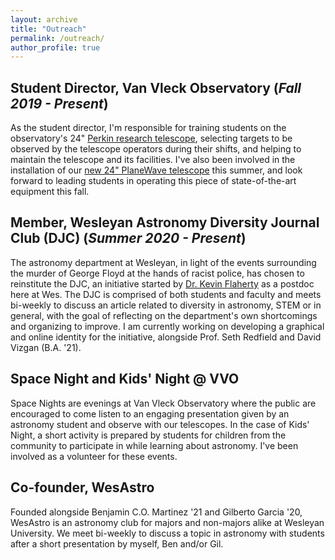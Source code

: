 ```yaml
---
layout: archive
title: "Outreach"
permalink: /outreach/
author_profile: true
---
```


## Student Director, Van Vleck Observatory (*Fall 2019 - Present*)

As the student director, I'm responsible for training students on the observatory's 24" [Perkin research telescope](https://www.wesleyan.edu/astro/van-vleck/telescopes.html), selecting targets to be observed by the telescope operators during their shifts, and helping to maintain the telescope and its facilities. I've also been involved in the installation of our [new 24" PlaneWave telescope](https://newsletter.blogs.wesleyan.edu/2020/07/22/new-24-telescope-to-provide-better-research-opportunities-for-astronomy-students-faculty/) this summer, and look forward to leading students in operating this piece of state-of-the-art equipment this fall.

## Member, Wesleyan Astronomy Diversity Journal Club (DJC) (*Summer 2020 - Present*)

The astronomy department at Wesleyan, in light of the events surrounding the murder of George Floyd at the hands of racist police, has chosen to reinstitute the DJC, an initiative started by [Dr. Kevin Flaherty](https://kevinflaherty.weebly.com/) as a postdoc here at Wes. The DJC is comprised of both students and faculty and meets bi-weekly to discuss an article related to diversity in astronomy, STEM or in general, with the goal of reflecting on the department's own shortcomings and organizing to improve. I am currently working on developing a graphical and online identity for the initiative, alongside Prof. Seth Redfield and David Vizgan (B.A. '21).

## Space Night and Kids' Night @ VVO

Space Nights are evenings at Van Vleck Observatory where the public are encouraged to come listen to an engaging presentation given by an astronomy student and observe with our telescopes. In the case of Kids' Night, a short activity is prepared by students for children from the community to participate in while learning about astronomy. I've been involved as a volunteer for these events.

## Co-founder, WesAstro

Founded alongside Benjamin C.O. Martinez '21 and Gilberto Garcia '20, WesAstro is an astronomy club for majors and non-majors alike at Wesleyan University. We meet bi-weekly to discuss a topic in astronomy with students after a short presentation by myself, Ben and/or Gil.


